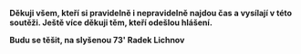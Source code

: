 **Děkuji všem, kteří si pravidelně i nepravidelně najdou čas a vysílají v této soutěži. Ještě více děkuji těm, kteří odešlou hlášení.**

**Budu se těšit, na slyšenou 73' Radek Lichnov**
